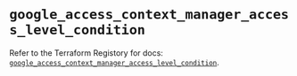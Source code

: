 # `google_access_context_manager_access_level_condition`

Refer to the Terraform Registory for docs: [`google_access_context_manager_access_level_condition`](https://www.terraform.io/docs/providers/google-beta/r/google_access_context_manager_access_level_condition).
